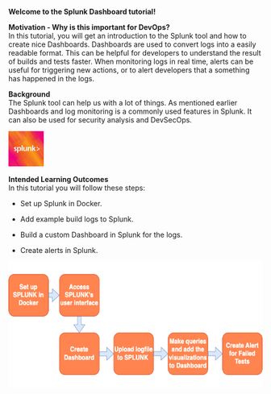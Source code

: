__Welcome to the Splunk Dashboard tutorial!__


**Motivation - Why is this important for DevOps?** <br />
In this tutorial, you will get an introduction to the Splunk tool and how to create nice Dashboards. Dashboards are used to convert logs into a easily readable format. This can be helpful for developers to understand the result of builds and tests faster. When monitoring logs in real time, alerts can be useful for triggering new actions, or to alert developers that a something has happened in the logs.

**Background** <br />
The Splunk tool can help us with a lot of things. As mentioned earlier Dashboards and log monitoring is a commonly used features in Splunk. It can also be used for security analysis and DevSecOps.

<img src="./img/splunk_logo.jpeg" width="70" height="70">


**Intended Learning Outcomes** <br />
In this tutorial you will follow these steps:

- Set up Splunk in Docker. 

- Add example build logs to Splunk.

- Build a custom Dashboard in Splunk for the logs.

- Create alerts in Splunk.

<img src="./img/intro-chart.png" width="600" height="250">

